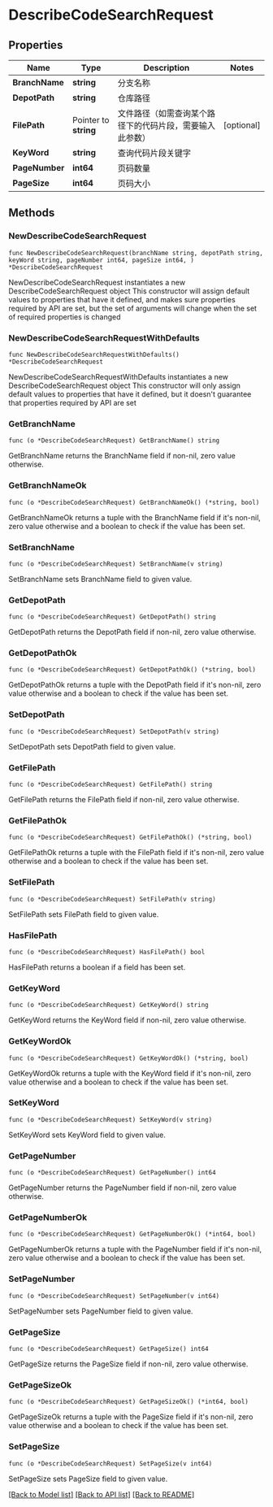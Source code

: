 # DescribeCodeSearchRequest

## Properties

Name | Type | Description | Notes
------------ | ------------- | ------------- | -------------
**BranchName** | **string** | 分支名称 | 
**DepotPath** | **string** | 仓库路径 | 
**FilePath** | Pointer to **string** | 文件路径（如需查询某个路径下的代码片段，需要输入此参数） | [optional] 
**KeyWord** | **string** | 查询代码片段关键字 | 
**PageNumber** | **int64** | 页码数量 | 
**PageSize** | **int64** | 页码大小 | 

## Methods

### NewDescribeCodeSearchRequest

`func NewDescribeCodeSearchRequest(branchName string, depotPath string, keyWord string, pageNumber int64, pageSize int64, ) *DescribeCodeSearchRequest`

NewDescribeCodeSearchRequest instantiates a new DescribeCodeSearchRequest object
This constructor will assign default values to properties that have it defined,
and makes sure properties required by API are set, but the set of arguments
will change when the set of required properties is changed

### NewDescribeCodeSearchRequestWithDefaults

`func NewDescribeCodeSearchRequestWithDefaults() *DescribeCodeSearchRequest`

NewDescribeCodeSearchRequestWithDefaults instantiates a new DescribeCodeSearchRequest object
This constructor will only assign default values to properties that have it defined,
but it doesn't guarantee that properties required by API are set

### GetBranchName

`func (o *DescribeCodeSearchRequest) GetBranchName() string`

GetBranchName returns the BranchName field if non-nil, zero value otherwise.

### GetBranchNameOk

`func (o *DescribeCodeSearchRequest) GetBranchNameOk() (*string, bool)`

GetBranchNameOk returns a tuple with the BranchName field if it's non-nil, zero value otherwise
and a boolean to check if the value has been set.

### SetBranchName

`func (o *DescribeCodeSearchRequest) SetBranchName(v string)`

SetBranchName sets BranchName field to given value.


### GetDepotPath

`func (o *DescribeCodeSearchRequest) GetDepotPath() string`

GetDepotPath returns the DepotPath field if non-nil, zero value otherwise.

### GetDepotPathOk

`func (o *DescribeCodeSearchRequest) GetDepotPathOk() (*string, bool)`

GetDepotPathOk returns a tuple with the DepotPath field if it's non-nil, zero value otherwise
and a boolean to check if the value has been set.

### SetDepotPath

`func (o *DescribeCodeSearchRequest) SetDepotPath(v string)`

SetDepotPath sets DepotPath field to given value.


### GetFilePath

`func (o *DescribeCodeSearchRequest) GetFilePath() string`

GetFilePath returns the FilePath field if non-nil, zero value otherwise.

### GetFilePathOk

`func (o *DescribeCodeSearchRequest) GetFilePathOk() (*string, bool)`

GetFilePathOk returns a tuple with the FilePath field if it's non-nil, zero value otherwise
and a boolean to check if the value has been set.

### SetFilePath

`func (o *DescribeCodeSearchRequest) SetFilePath(v string)`

SetFilePath sets FilePath field to given value.

### HasFilePath

`func (o *DescribeCodeSearchRequest) HasFilePath() bool`

HasFilePath returns a boolean if a field has been set.

### GetKeyWord

`func (o *DescribeCodeSearchRequest) GetKeyWord() string`

GetKeyWord returns the KeyWord field if non-nil, zero value otherwise.

### GetKeyWordOk

`func (o *DescribeCodeSearchRequest) GetKeyWordOk() (*string, bool)`

GetKeyWordOk returns a tuple with the KeyWord field if it's non-nil, zero value otherwise
and a boolean to check if the value has been set.

### SetKeyWord

`func (o *DescribeCodeSearchRequest) SetKeyWord(v string)`

SetKeyWord sets KeyWord field to given value.


### GetPageNumber

`func (o *DescribeCodeSearchRequest) GetPageNumber() int64`

GetPageNumber returns the PageNumber field if non-nil, zero value otherwise.

### GetPageNumberOk

`func (o *DescribeCodeSearchRequest) GetPageNumberOk() (*int64, bool)`

GetPageNumberOk returns a tuple with the PageNumber field if it's non-nil, zero value otherwise
and a boolean to check if the value has been set.

### SetPageNumber

`func (o *DescribeCodeSearchRequest) SetPageNumber(v int64)`

SetPageNumber sets PageNumber field to given value.


### GetPageSize

`func (o *DescribeCodeSearchRequest) GetPageSize() int64`

GetPageSize returns the PageSize field if non-nil, zero value otherwise.

### GetPageSizeOk

`func (o *DescribeCodeSearchRequest) GetPageSizeOk() (*int64, bool)`

GetPageSizeOk returns a tuple with the PageSize field if it's non-nil, zero value otherwise
and a boolean to check if the value has been set.

### SetPageSize

`func (o *DescribeCodeSearchRequest) SetPageSize(v int64)`

SetPageSize sets PageSize field to given value.



[[Back to Model list]](../README.md#documentation-for-models) [[Back to API list]](../README.md#documentation-for-api-endpoints) [[Back to README]](../README.md)


